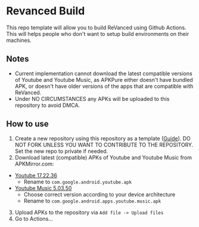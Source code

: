 # Revanced Build
This repo template will allow you to build ReVanced using Github Actions. This will helps people who don't want to setup build environments on their machines.

## Notes
- Current implementation cannot download the latest compatible versions of Youtube and Youtube Music, as APKPure either doesn't have bundled APK, or doesn't have older versions of the apps that are compatible with ReVanced.
- Under NO CIRCUMSTANCES any APKs will be uploaded to this repository to avoid DMCA.

## How to use
1. Create a new repository using this repository as a template ([Guide](https://docs.github.com/en/repositories/creating-and-managing-repositories/creating-a-repository-from-a-template)). DO NOT FORK UNLESS YOU WANT TO CONTRIBUTE TO THE REPOSITORY. Set the new repo to private if needed.
2. Download latest (compatible) APKs of Youtube and Youtube Music from APKMirror.com:
- [Youtube 17.22.36](https://www.apkmirror.com/apk/google-inc/youtube/youtube-17-22-36-release/youtube-17-22-36-2-android-apk-download/)
  - Rename to `com.google.android.youtube.apk`
- [Youtube Music 5.03.50](https://www.apkmirror.com/apk/google-inc/youtube-music/youtube-music-5-03-50-release/)
  - Choose correct version according to your device architecture
  - Rename to `com.google.android.apps.youtube.music.apk`
3. Upload APKs to the repository via `Add file -> Upload files`
4. Go to Actions...


